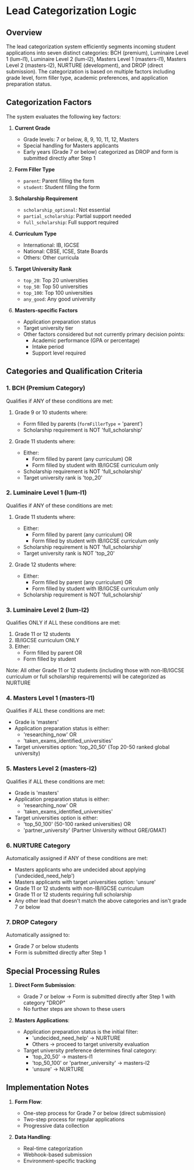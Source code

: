 # Lead Categorization Logic

## Overview
The lead categorization system efficiently segments incoming student applications into seven distinct categories: BCH (premium), Luminaire Level 1 (lum-l1), Luminaire Level 2 (lum-l2), Masters Level 1 (masters-l1), Masters Level 2 (masters-l2), NURTURE (development), and DROP (direct submission). The categorization is based on multiple factors including grade level, form filler type, academic preferences, and application preparation status.

## Categorization Factors
The system evaluates the following key factors:

1. **Current Grade**
   - Grade levels: 7 or below, 8, 9, 10, 11, 12, Masters
   - Special handling for Masters applicants
   - Early years (Grade 7 or below) categorized as DROP and form is submitted directly after Step 1

2. **Form Filler Type**
   - `parent`: Parent filling the form
   - `student`: Student filling the form

3. **Scholarship Requirement**
   - `scholarship_optional`: Not essential
   - `partial_scholarship`: Partial support needed
   - `full_scholarship`: Full support required

4. **Curriculum Type**
   - International: IB, IGCSE
   - National: CBSE, ICSE, State Boards
   - Others: Other curricula

5. **Target University Rank**
   - `top_20`: Top 20 universities
   - `top_50`: Top 50 universities
   - `top_100`: Top 100 universities
   - `any_good`: Any good university

6. **Masters-specific Factors**
   - Application preparation status
   - Target university tier
   - Other factors considered but not currently primary decision points:
     - Academic performance (GPA or percentage)
     - Intake period
     - Support level required

## Categories and Qualification Criteria

### 1. BCH (Premium Category)
Qualifies if ANY of these conditions are met:
1. Grade 9 or 10 students where:
   - Form filled by parents (`formFillerType` = 'parent')
   - Scholarship requirement is NOT 'full_scholarship'

2. Grade 11 students where:
   - Either:
     - Form filled by parent (any curriculum) OR
     - Form filled by student with IB/IGCSE curriculum only
   - Scholarship requirement is NOT 'full_scholarship'
   - Target university rank is 'top_20'

### 2. Luminaire Level 1 (lum-l1)
Qualifies if ANY of these conditions are met:
1. Grade 11 students where:
   - Either:
     - Form filled by parent (any curriculum) OR
     - Form filled by student with IB/IGCSE curriculum only
   - Scholarship requirement is NOT 'full_scholarship'
   - Target university rank is NOT 'top_20'

2. Grade 12 students where:
   - Either:
     - Form filled by parent (any curriculum) OR
     - Form filled by student with IB/IGCSE curriculum only
   - Scholarship requirement is NOT 'full_scholarship'

### 3. Luminaire Level 2 (lum-l2)
Qualifies ONLY if ALL these conditions are met:
1. Grade 11 or 12 students
2. IB/IGCSE curriculum ONLY
3. Either:
   - Form filled by parent OR
   - Form filled by student

Note: All other Grade 11 or 12 students (including those with non-IB/IGCSE curriculum or full scholarship requirements) will be categorized as NURTURE

### 4. Masters Level 1 (masters-l1)
Qualifies if ALL these conditions are met:
- Grade is 'masters'
- Application preparation status is either:
  - 'researching_now' OR
  - 'taken_exams_identified_universities'
- Target universities option: 'top_20_50' (Top 20-50 ranked global university)

### 5. Masters Level 2 (masters-l2)
Qualifies if ALL these conditions are met:
- Grade is 'masters'
- Application preparation status is either:
  - 'researching_now' OR
  - 'taken_exams_identified_universities'
- Target universities option is either:
  - 'top_50_100' (50-100 ranked universities) OR
  - 'partner_university' (Partner University without GRE/GMAT)

### 6. NURTURE Category
Automatically assigned if ANY of these conditions are met:
- Masters applicants who are undecided about applying ('undecided_need_help')
- Masters applicants with target universities option: 'unsure'
- Grade 11 or 12 students with non-IB/IGCSE curriculum
- Grade 11 or 12 students requiring full scholarship
- Any other lead that doesn't match the above categories and isn't grade 7 or below

### 7. DROP Category
Automatically assigned to:
- Grade 7 or below students
- Form is submitted directly after Step 1

## Special Processing Rules
1. **Direct Form Submission**:
   - Grade 7 or below → Form is submitted directly after Step 1 with category "DROP"
   - No further steps are shown to these users

2. **Masters Applications**:
   - Application preparation status is the initial filter:
     - 'undecided_need_help' → NURTURE
     - Others → proceed to target university evaluation
   - Target university preference determines final category:
     - 'top_20_50' → masters-l1
     - 'top_50_100' or 'partner_university' → masters-l2
     - 'unsure' → NURTURE

## Implementation Notes
1. **Form Flow**:
   - One-step process for Grade 7 or below (direct submission)
   - Two-step process for regular applications
   - Progressive data collection

2. **Data Handling**:
   - Real-time categorization
   - Webhook-based submission
   - Environment-specific tracking